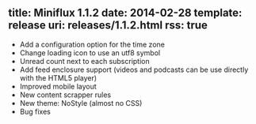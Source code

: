 title: Miniflux 1.1.2
date: 2014-02-28
template: release
uri: releases/1.1.2.html
rss: true
---

- Add a configuration option for the time zone
- Change loading icon to use an utf8 symbol
- Unread count next to each subscription
- Add feed enclosure support (videos and podcasts can be use directly with the HTML5 player)
- Improved mobile layout
- New content scrapper rules
- New theme: NoStyle (almost no CSS)
- Bug fixes
